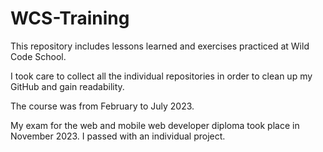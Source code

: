 # WCS-Training

This repository includes lessons learned and exercises practiced at Wild Code School.

I took care to collect all the individual repositories in order to clean up my GitHub and gain readability.

The course was from February to July 2023.

My exam for the web and mobile web developer diploma took place in November 2023. I passed with an individual project.